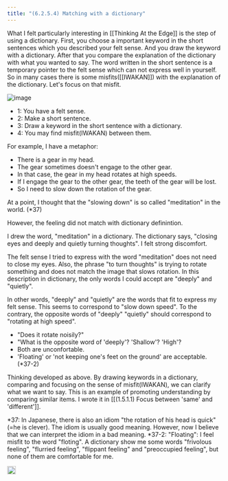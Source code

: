 ```yaml
---
title: "(6.2.5.4) Matching with a dictionary"
---
```


What I felt particularly interesting in [[Thinking At the Edge]] is the step of using a dictionary.
First, you choose a important keyword in the short sentences which you described your felt sense.
And you draw the keyword with a dictionary.
After that you compare the explanation of the dictionary with what you wanted to say.
The word written in the short sentence is a temporary pointer to the felt sense which can not express well in yourself.
So in many cases there is some misfits([[IWAKAN]]) with the explanation of the dictionary.
Let's focus on that misfit.

![image](https://gyazo.com/fc0a1ac0899dab0cd596e32675f6748f/thumb/1000)
- 1: You have a felt sense.
- 2: Make a short sentence.
- 3: Draw a keyword in the short sentence with a dictionary.
- 4: You may find misfit(IWAKAN) between them.

For example, I have a metaphor:
- There is a gear in my head.
- The gear sometimes doesn't engage to the other gear.
- In that case, the gear in my head rotates at high speeds.
- If I engage the gear to the other gear, the teeth of the gear will be lost.
- So I need to slow down the rotation of the gear.

At a point, I thought that the "slowing down" is so called "meditation" in the world. (*37)

However, the feeling did not match with dictionary definintion.

I drew the word, "meditation" in a dictionary.
The dictionary says, "closing eyes and deeply and quietly turning thoughts".
I felt strong discomfort.

The felt sense I tried to express with the word "meditation" does not need to close my eyes.
Also, the phrase "to turn thoughts" is trying to rotate something and does not match the image that slows rotation. In this description in dictionary, the only words I could accept are "deeply" and "quietly".

In other words, "deeply" and "quietly" are the words that fit to express my felt sense. This seems to correspond to "slow down speed". To the contrary, the opposite words of  "deeply" "quietly" should correspond to "rotating at high speed".

- "Does it rotate noisily?"
- "What is the opposite word of 'deeply'? 'Shallow'? 'High'?
- Both are unconfortable.
- 'Floating' or 'not keeping one's feet on the ground' are acceptable. (*37-2)

Thinking developed as above. By drawing keywords in a dictionary, comparing and focusing on the sense of misfit(IWAKAN), we can clarify what we want to say. This is an example of promoting understanding by comparing similar items. I wrote it in [[(1.5.1.1) Focus between 'same' and 'different']].

*37: In Japanese, there is also an idiom "the rotation of his head is quick" (=he is clever). The idiom is usually good meaning. However, now I believe that we can interpret the idiom in a bad meaning.
*37-2: "Floating": I feel misfit to the word "floting". A dictionary show me some words "frivolous feeling", "flurried feeling", "flippant feeling" and "preoccupied feeling", but none of them are comfortable for me.

<img src='https://scrapbox.io/api/pages/nishio/en/icon' alt='en.icon' height="19.5"/>
